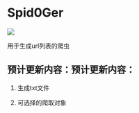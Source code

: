 # Spid0Ger

![](https://img.shields.io/github/tag/doge24190/spid0ger.svg)

用于生成url列表的爬虫

## 预计更新内容：预计更新内容：

1. 生成txt文件

1. 可选择的爬取对象